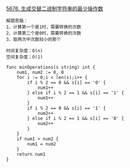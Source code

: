 [5676. 生成交替二进制字符串的最少操作数](https://leetcode-cn.com/problems/minimum-changes-to-make-alternating-binary-string/)
```golang
解题思路：
1、计算第一个是1时，需要转换的次数
2、计算第二个是0时，需要转换的次数
3、取两次中次数较小的那个

时间复杂度：O(n)
空间复杂度：O(1)

func minOperations(s string) int {
    num1, num2 := 0, 0
    for i := 0;i < len(s);i++ {
        if i % 2 == 0 && s[i] == '0' {
            num1++
        } else if i % 2 == 1 && s[i] == '1' {
            num1++
        }
        if i % 2 == 0 && s[i] == '1' {
            num2++
        } else if i % 2 == 1 && s[i] == '0' {
            num2++
        }
    }
    if num1 > num2 {
        num1 = num2
    }
    return num1
}
```
